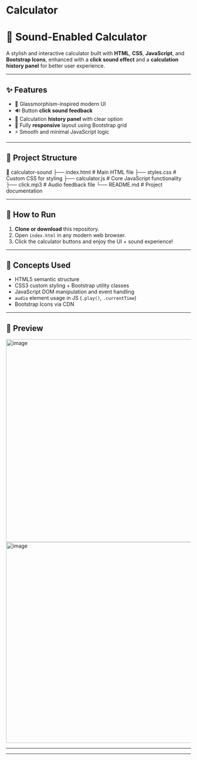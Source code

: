 # Calculator
# 🔢 Sound-Enabled Calculator

A stylish and interactive calculator built with **HTML**, **CSS**, **JavaScript**, and **Bootstrap Icons**, enhanced with a **click sound effect** and a **calculation history panel** for better user experience.

---

## ✨ Features

- 🎨 Glassmorphism-inspired modern UI
- 🔊 Button **click sound feedback**
- 📜 Calculation **history panel** with clear option
- 📱 Fully **responsive** layout using Bootstrap grid
- ⚡ Smooth and minimal JavaScript logic

---

## 📂 Project Structure
📁 calculator-sound
├── index.html # Main HTML file
├── styles.css # Custom CSS for styling
├── calculator.js # Core JavaScript functionality
├── click.mp3 # Audio feedback file
└── README.md # Project documentation


---

## 🚀 How to Run

1. **Clone or download** this repository.
2. Open `index.html` in any modern web browser.
3. Click the calculator buttons and enjoy the UI + sound experience!

---

## 🧠 Concepts Used

- HTML5 semantic structure
- CSS3 custom styling + Bootstrap utility classes
- JavaScript DOM manipulation and event handling
- `audio` element usage in JS (`.play()`, `.currentTime`)
- Bootstrap Icons via CDN

---

## 📸 Preview

<img width="738" height="553" alt="image" src="https://github.com/user-attachments/assets/cd4dd4df-473d-447f-9430-61423090841b" />
<img width="653" height="548" alt="image" src="https://github.com/user-attachments/assets/eb397fbf-7156-4a73-974a-b5405ed90079" />

---



---



